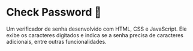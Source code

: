 <h1>Check Password 🔑</h1>
<p>Um verificador de senha desenvolvido com HTML, CSS e JavaScript. Ele exibe os caracteres digitados e indica se a senha precisa de caracteres adicionais, entre outras funcionalidades.</p>
